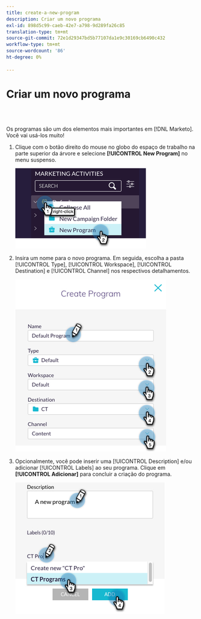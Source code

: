 ```yaml
---
title: create-a-new-program
description: Criar um novo programa
exl-id: 898d5c99-caeb-42e7-a798-9d289fa26c85
translation-type: tm+mt
source-git-commit: 72e1d29347bd5b77107da1e9c30169cb6490c432
workflow-type: tm+mt
source-wordcount: '86'
ht-degree: 0%

---
```


# Criar um novo programa

<br> 

Os programas são um dos elementos mais importantes em [!DNL Marketo]. Você vai usá-los muito!

1. Clique com o botão direito do mouse no globo do espaço de trabalho na parte superior da árvore e selecione **[!UICONTROL New Program]** no menu suspenso.

   ![Imagem Um](/help/sky/assets/programs/create-a-new-program/create-a-new-program-1.png)

1. Insira um nome para o novo programa. Em seguida, escolha a pasta [!UICONTROL Type], [!UICONTROL Workspace], [!UICONTROL Destination] e [!UICONTROL Channel] nos respectivos detalhamentos.

   ![Imagem dois](/help/sky/assets/programs/create-a-new-program/create-a-new-program-2.png)

1. Opcionalmente, você pode inserir uma [!UICONTROL Description] e/ou adicionar [!UICONTROL Labels] ao seu programa. Clique em **[!UICONTROL Adicionar]** para concluir a criação do programa.

   ![Imagem Três](/help/sky/assets/programs/create-a-new-program/create-a-new-program-3.png)
